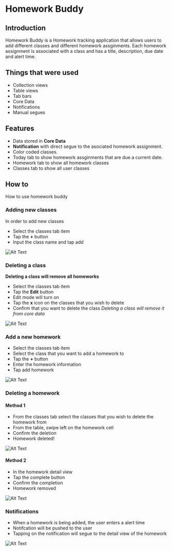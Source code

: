 #  Homework Buddy

## Introduction
Homework Buddy is a Homework tracking application that allows users to add different classes and different homework assginments. Each homework assignment is associated with a class and has a title, description, due date and alert time.


## Things that were used
* Collection views
* Table views
* Tab bars
* Core Data
* Notifications
* Manual segues

## Features
* Data stored in **Core Data**
* **Notification** with direct segue to the asociated homework assignment.
* Color coded classes.
* Today tab to show homework assginments that are due a current date.
* Homework tab to show all homework classes
* Classes tab to show all user classes

## How to
How to use homework buddy

### Adding new classes
In order to add new classes
* Select the classes tab item
* Tap the **+** button
* Input the class name and tap add

![Alt Text](https://github.com/jir-f/Homework-Buddy/raw/master/Gifs/Add-Class.gif)


### Deleting a class
**Deleting a class will remove all homeworks**
* Select the classes tab item
* Tap the **Edit** button
* Edit mode will turn on
* Tap the **x** icon on the classes that you wish to delete
* Confirm that you want to delete the class
*Deleting a class will remove it from core data*

![Alt Text](https://github.com/jir-f/Homework-Buddy/raw/master/Gifs/Delete-Class.gif)


### Add a new homework
* Select the classes tab item
* Select the class that you want to add a homework to
* Tap the **+** button
* Enter the homework information
* Tap add homework

![Alt Text](https://github.com/jir-f/Homework-Buddy/raw/master/Gifs/Add-Homework.gif)

### Deleting a homework
#### Method 1
* From the classes tab select the classes that you wish to delete the homework from
* From the table, swipe left on the homework cell
* Confirm the deletion
* Homework deleted!

![Alt Text](https://github.com/jir-f/Homework-Buddy/raw/master/Gifs/Delete-Homework.gif)


#### Method 2
* In the homework detail view
* Tap the complete button 
* Confirm the completion
* Homework removed

![Alt Text](https://github.com/jir-f/Homework-Buddy/raw/master/Gifs/Complete-Homework.gif)


### Notifications
* When a homework is being added, the user enters a alert time
* Notifcation will be pushed to the user 
* Tapping on the notification will segue to the detail view of the homework

![Alt Text](https://github.com/jir-f/Homework-Buddy/raw/master/Gifs/Notification.gif)

